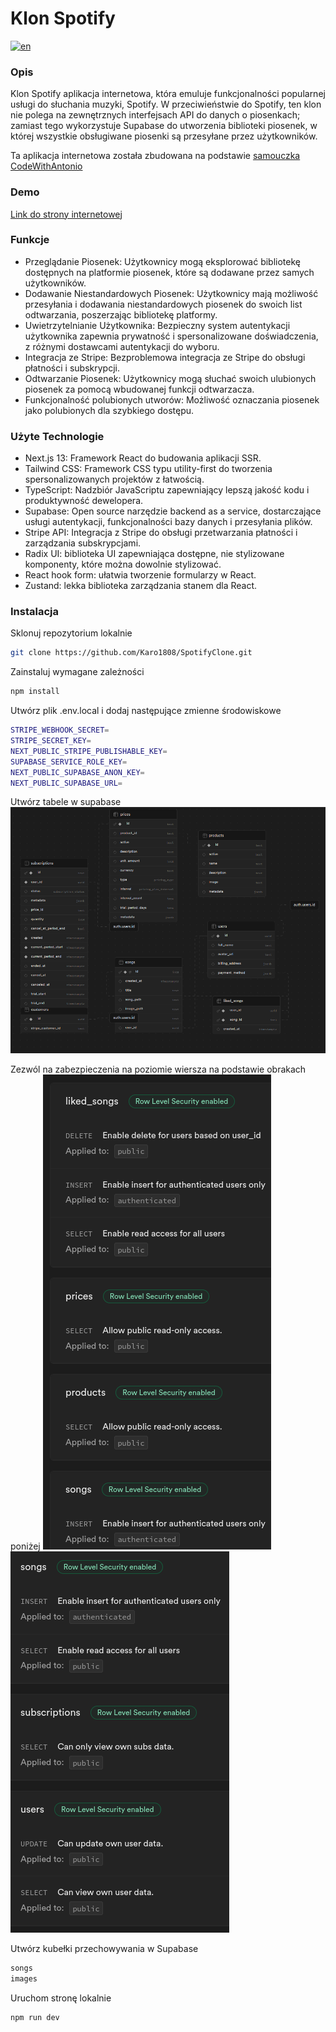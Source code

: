 # Klon Spotify

[![en](https://img.shields.io/badge/lang-en-red.svg)](https://github.com/Karo1808/SpotifyClone/blob/master/README.md)

### Opis

Klon Spotify aplikacja internetowa, która emuluje funkcjonalności popularnej usługi do słuchania muzyki, Spotify. W przeciwieństwie do Spotify, ten klon nie polega na zewnętrznych interfejsach API do danych o piosenkach; zamiast tego wykorzystuje Supabase do utworzenia biblioteki piosenek, w której wszystkie obsługiwane piosenki są przesyłane przez użytkowników.

Ta aplikacja internetowa została zbudowana na podstawie [samouczka CodeWithAntonio](https://youtu.be/2aeMRB8LL4o?si=RnJPKOE_O28fvBxE)

### Demo

[Link do strony internetowej](https://spotify-clone-seven-ochre.vercel.app/)

### Funkcje

- Przeglądanie Piosenek: Użytkownicy mogą eksplorować bibliotekę dostępnych na platformie piosenek, które są dodawane przez samych użytkowników.
- Dodawanie Niestandardowych Piosenek: Użytkownicy mają możliwość przesyłania i dodawania niestandardowych piosenek do swoich list odtwarzania, poszerzając bibliotekę platformy.
- Uwietrzytelnianie Użytkownika: Bezpieczny system autentykacji użytkownika zapewnia prywatność i spersonalizowane doświadczenia, z różnymi dostawcami autentykacji do wyboru.
- Integracja ze Stripe: Bezproblemowa integracja ze Stripe do obsługi płatności i subskrypcji.
- Odtwarzanie Piosenek: Użytkownicy mogą słuchać swoich ulubionych piosenek za pomocą wbudowanej funkcji odtwarzacza.
- Funkcjonalność polubionych utworów: Możliwość oznaczania piosenek jako polubionych dla szybkiego dostępu.

### Użyte Technologie

- Next.js 13: Framework React do budowania aplikacji SSR.
- Tailwind CSS: Framework CSS typu utility-first do tworzenia spersonalizowanych projektów z łatwością.
- TypeScript: Nadzbiór JavaScriptu zapewniający lepszą jakość kodu i produktywność dewelopera.
- Supabase: Open source narzędzie backend as a service, dostarczające usługi autentykacji, funkcjonalności bazy danych i przesyłania plików.
- Stripe API: Integracja z Stripe do obsługi przetwarzania płatności i zarządzania subskrypcjami.
- Radix UI: biblioteka UI zapewniająca dostępne, nie stylizowane komponenty, które można dowolnie stylizować.
- React hook form: ułatwia tworzenie formularzy w React.
- Zustand: lekka biblioteka zarządzania stanem dla React.

### Instalacja

Sklonuj repozytorium lokalnie

```bash
git clone https://github.com/Karo1808/SpotifyClone.git
```

Zainstaluj wymagane zależności

```bash
npm install
```

Utwórz plik .env.local i dodaj następujące zmienne środowiskowe

```bash
STRIPE_WEBHOOK_SECRET=
STRIPE_SECRET_KEY=
NEXT_PUBLIC_STRIPE_PUBLISHABLE_KEY=
SUPABASE_SERVICE_ROLE_KEY=
NEXT_PUBLIC_SUPABASE_ANON_KEY=
NEXT_PUBLIC_SUPABASE_URL=
```

Utwórz tabele w supabase
![](./assets/tables.png)

Zezwól na zabezpieczenia na poziomie wiersza na podstawie obrakach poniżej
![](./assets/rls1.png)
![](./assets/rls2.png)

Utwórz kubełki przechowywania w Supabase

```bash
songs
images
```

Uruchom stronę lokalnie

```bash
npm run dev
```
